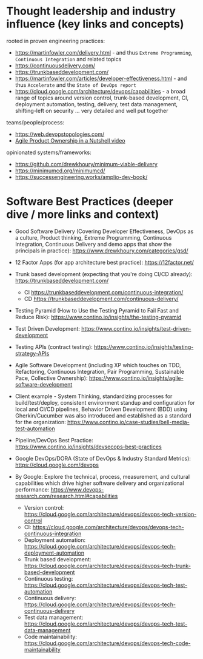 # Thought leadership and industry influence (key links and concepts)

rooted in proven engineering practices:
- https://martinfowler.com/delivery.html - and thus `Extreme Programming`, `Continuous Integration` and related topics
- https://continuousdelivery.com/
- https://trunkbaseddevelopment.com/
- https://martinfowler.com/articles/developer-effectiveness.html - and thus `Accelerate` and the `State of DevOps report`
- https://cloud.google.com/architecture/devops/capabilities - a broad range of topics around version control, trunk-based development, CI, deployment automation, testing, delivery, test data management, shifting-left on security ...  very detailed and well put together

teams/people/process:
- https://web.devopstopologies.com/
- [Agile Product Ownership in a Nutshell video](https://www.youtube.com/watch?v=502ILHjX9EE)

opinionated systems/frameworks:
- https://github.com/drewkhoury/minimum-viable-delivery
- https://minimumcd.org/minimumcd/
- https://successengineering.works/amplio-dev-book/

# Software Best Practices (deeper dive / more links and context)

- Good Software Delivery (Covering Developer Effectiveness, DevOps as a culture, Product thinking, Extreme Programming, Continuous Integration, Continuous Delivery and demo apps that show the principals in practice): https://www.drewkhoury.com/categories/gsd/

- 12 Factor Apps (for app architecture best practice): https://12factor.net/

- Trunk based development (expecting that you're doing CI/CD already): https://trunkbaseddevelopment.com/
  - CI https://trunkbaseddevelopment.com/continuous-integration/
  - CD https://trunkbaseddevelopment.com/continuous-delivery/

- Testing Pyramid (How to Use the Testing Pyramid to Fail Fast and Reduce Risk): https://www.contino.io/insights/the-testing-pyramid

- Test Driven Development: https://www.contino.io/insights/test-driven-development

- Testing APIs (contract testing): https://www.contino.io/insights/testing-strategy-APIs

- Agile Software Development (including XP which touches on TDD, Refactoring, Continuous Integration, Pair Programming, Sustainable Pace, Collective Ownership): https://www.contino.io/insights/agile-software-development

- Client example - System Thinking, standardizing processes for build/test/deploy, consistent environment standup and configuration for local and CI/CD pipelines, Behavior Driven Development (BDD) using Gherkin/Cucumber was also introduced and established as a standard for the organization: https://www.contino.io/case-studies/bell-media-test-automation

- Pipeline/DevOps Best Practice: https://www.contino.io/insights/devsecops-best-practices

- Google DevOps/DORA (State of DevOps & Industry Standard Metrics): https://cloud.google.com/devops

- By Google: Explore the technical, process, measurement, and cultural capabilities which drive higher software delivery and organizational performance: https://www.devops-research.com/research.html#capabilities
  - Version control: https://cloud.google.com/architecture/devops/devops-tech-version-control
  - CI: https://cloud.google.com/architecture/devops/devops-tech-continuous-integration
  - Deployment automation: https://cloud.google.com/architecture/devops/devops-tech-deployment-automation
  - Trunk based development: https://cloud.google.com/architecture/devops/devops-tech-trunk-based-development
  - Continuous testing: https://cloud.google.com/architecture/devops/devops-tech-test-automation
  - Continuous delivery: https://cloud.google.com/architecture/devops/devops-tech-continuous-delivery
  - Test data management: https://cloud.google.com/architecture/devops/devops-tech-test-data-management
  - Code maintainability: https://cloud.google.com/architecture/devops/devops-tech-code-maintainability
